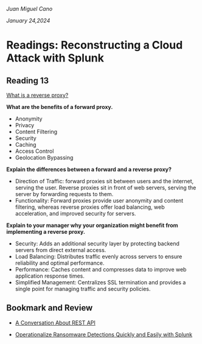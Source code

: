 *Juan Miguel Cano*

*January 24,2024*

# Readings: Reconstructing a Cloud Attack with Splunk

## Reading 13
[What is a reverse proxy?](https://www.cloudflare.com/learning/cdn/glossary/reverse-proxy/)

**What are the benefits of a forward proxy.**
- Anonymity
- Privacy
- Content Filtering
- Security
- Caching
- Access Control
- Geolocation Bypassing

**Explain the differences between a forward and a reverse proxy?**
- Direction of Traffic: forward proxies sit between users and the internet, serving the user. Reverse proxies sit in front of web servers, serving the server by forwarding requests to them.
- Functionality: Forward proxies provide user anonymity and content filtering, whereas reverse proxies offer load balancing, web acceleration, and improved security for servers.

**Explain to your manager why your organization might benefit from implementing a reverse proxy.**
- Security: Adds an additional security layer by protecting backend servers from direct external access.
- Load Balancing: Distributes traffic evenly across servers to ensure reliability and optimal performance.
- Performance: Caches content and compresses data to improve web application response times.
- Simplified Management: Centralizes SSL termination and provides a single point for managing traffic and security policies.

## Bookmark and Review
- [A Conversation About REST API](https://gist.github.com/brookr/5977550)

- [Operationalize Ransomware Detections Quickly and Easily with Splunk](https://www.splunk.com/en_us/blog/industries/operationalize-ransomware-detections-quickly-and-easily-with-splunk.html)